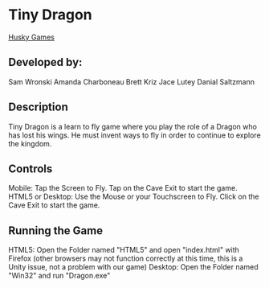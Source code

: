 # Tiny Dragon
[Husky Games](http://www.huskygames.com "Husky Games Development")

## Developed by:
Sam Wronski
Amanda Charboneau
Brett Kriz
Jace Lutey
Danial Saltzmann

## Description
Tiny Dragon is a learn to fly game where you play the role of a Dragon who has lost his wings. He must invent ways to fly in order to continue to explore the kingdom.

## Controls
Mobile: Tap the Screen to Fly. Tap on the Cave Exit to start the game.
HTML5 or Desktop: Use the Mouse or your Touchscreen to Fly. Click on the Cave Exit to start the game.

## Running the Game
HTML5: Open the Folder named "HTML5" and open "index.html" with Firefox (other browsers may not function correctly at this time, this is a Unity issue, not a problem with our game)
Desktop: Open the Folder named "Win32" and run "Dragon.exe"